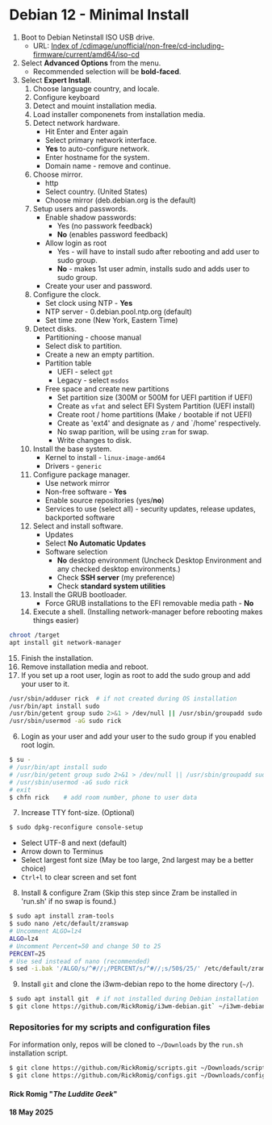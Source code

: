 # Debian 12 - Minimal Install
1. Boot to Debian Netinstall ISO USB drive.
   - URL: [Index of /cdimage/unofficial/non-free/cd-including-firmware/current/amd64/iso-cd](https://cdimage.debian.org/cdimage/unofficial/non-free/cd-including-firmware/current/amd64/iso-cd/)
2. Select **Advanced Options** from the menu.
   - Recommended selection will be **bold-faced**.
3. Select **Expert Install**.
   1. Choose language country, and locale.
   2. Configure keyboard
   3. Detect and mouint installation media.
   4. Load installer componenets from installation media.
   5. Detect network hardware.
      - Hit Enter and Enter again
      - Select primary network interface.
      - **Yes** to auto-configure network.
      - Enter hostname for the system.
      - Domain name - remove and continue.
   6. Choose mirror.
      - http
      - Select country. (United States)
      - Choose mirror (deb.debian.org is the default)
   7. Setup users and passwords.
      - Enable shadow passwords:
        - Yes (no passwork feedback)
        - **No** (enables password feedback)
      - Allow login as root
        - Yes - will have to install sudo after rebooting and add user to sudo group.
        - **No** - makes 1st user admin, installs sudo and adds user to sudo group.
      - Create your user and password.
   8. Configure the clock.
      - Set clock using NTP - **Yes**
      - NTP server - 0.debian.pool.ntp.org (default)
      - Set time zone (New York, Eastern Time)
   9. Detect disks.
      - Partitioning - choose manual
      - Select disk to partition.
      - Create a new an empty partition.
      - Partition table
        - UEFI - select `gpt`
        - Legacy - select `msdos`
      - Free space and create new partitions
        - Set partition size (300M or 500M for UEFI partition if UEFI)
        - Create as `vfat` and select EFI System Partition  (UEFI install)
        - Create root / home partitions (Make `/` bootable if not UEFI)
        - Create as 'ext4' and designate as `/` and `/home' respectively.
        - No swap parition, will be using `zram` for swap.
        - Write changes to disk.
   10. Install the base system.
       - Kernel to install - `linux-image-amd64`
       - Drivers - `generic`
   11. Configure package manager.
       - Use network mirror
       - Non-free software - **Yes**
       - Enable source repositories (yes/**no**)
       - Services to use (select all) - security updates, release updates, backported software
   12. Select and install software.
       - Updates
       - Select **No Automatic Updates**
       - Software selection
         - **No** desktop environment (Uncheck Desktop Environment and any checked desktop environments.)
         - Check **SSH server** (my preference)
         - Check **standard system utilities**
   13. Install the GRUB bootloader.
       - Force GRUB installations to the EFI removable media path - **No**
   14. Execute a shell. (Installing network-manager before rebooting makes things easier)
```bash
chroot /target
apt install git network-manager
```
   15. Finish the installation.
4. Remove installation media and reboot.
5. If you set up a root user, login as root to add the sudo group and add your user to it.
```bash
/usr/sbin/adduser rick  # if not created during OS installation
/usr/bin/apt install sudo
/usr/bin/getent group sudo 2>&1 > /dev/null || /usr/sbin/groupadd sudo
/usr/sbin/usermod -aG sudo rick
```
6. Login as your user and add your user to the sudo group if you enabled root login.
```bash
$ su -
# /usr/bin/apt install sudo
# /usr/bin/getent group sudo 2>&1 > /dev/null || /usr/sbin/groupadd sudo
# /usr/sbin/usermod -aG sudo rick
# exit
$ chfn rick    # add room number, phone to user data
 ```
7. Increase TTY font-size. (Optional)
```bash
$ sudo dpkg-reconfigure console-setup
```
   - Select UTF-8 and next (default)
   - Arrow down to Terminus
   - Select largest font size (May be too large, 2nd largest may be a better choice)
   - `Ctrl+l` to clear screen and set font
8. Install & configure Zram (Skip this step since Zram be installed in 'run.sh' if no swap is found.)
```bash
$ sudo apt install zram-tools
$ sudo nano /etc/default/zramswap
# Uncomment ALGO=lz4
ALGO=lz4
# Uncomment Percent=50 and change 50 to 25
PERCENT=25
# Use sed instead of nano (recommended)
$ sed -i.bak '/ALGO/s/^#//;/PERCENT/s/^#//;s/50$/25/' /etc/default/zramswap
```
9. Install `git` and clone the i3wm-debian repo to the home directory (`~/`).
```bash
$ sudo apt install git  # if not installed during Debian installation
$ git clone https://github.com/RickRomig/i3wm-debian.git` ~/i3wm-debian
```
### Repositories for my scripts and configuration files
For information only, repos will be cloned to `~/Downloads` by the `run.sh` installation script.
```bash
$ git clone https://github.com/RickRomig/scripts.git ~/Downloads/scripts
$ git clone https://github.com/RickRomig/configs.git ~/Downloads/configs
```
#### Rick Romig "*The Luddite Geek*"
#### 18 May 2025
